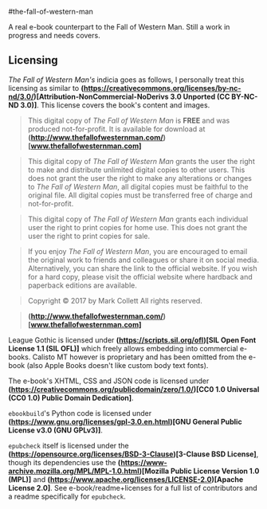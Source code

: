 #the-fall-of-western-man

A real e-book counterpart to the Fall of Western Man. Still a work in progress and needs covers.

## Licensing

*The Fall of Western Man's* indicia goes as follows, I personally treat this licensing as similar to **(https://creativecommons.org/licenses/by-nc-nd/3.0/)[Attribution-NonCommercial-NoDerivs 3.0 Unported (CC BY-NC-ND 3.0)]**. This license covers the book's content and images.

>This digital copy of *The Fall of Western Man* is **FREE** and was produced not-for-profit. It is available for download at **(http://www.thefallofwesternman.com/)[www.thefallofwesternman.com]**

>This digital copy of *The Fall of Western Man* grants the user the right to make and distribute unlimited digital copies to other users. This does not grant the user the right to make any alterations or changes to *The Fall of Western Man*, all digital copies must be faithful to the original file. All digital copies must be transferred free of charge and not-for-profit.

>This digital copy of *The Fall of Western Man* grants each individual user the right to print copies for home use. This does not grant the user the right to print copies for sale.

>If you enjoy *The Fall of Western Man*, you are encouraged to email the original work to friends and colleagues or share it on social media. Alternatively, you can share the link to the official website. If you wish for a hard copy, please visit the official website where hardback and paperback editions are available.

>Copyright © 2017 by Mark Collett
>All rights reserved.

>**(http://www.thefallofwesternman.com/)[www.thefallofwesternman.com]**

League Gothic is licensed under **(https://scripts.sil.org/ofl)[SIL Open Font License 1.1 (SIL OFL)]** which freely allows embedding into commercial e-books. Calisto MT however is proprietary and has been omitted from the e-book (also Apple Books doesn't like custom body text fonts).

The e-book's XHTML, CSS and JSON code is licensed under **(https://creativecommons.org/publicdomain/zero/1.0/)[CC0 1.0 Universal (CC0 1.0) Public Domain Dedication]**.

`ebookbuild`'s Python code is licensed under **(https://www.gnu.org/licenses/gpl-3.0.en.html)[GNU General Public License v3.0 (GNU GPLv3)]**.

`epubcheck` itself is licensed under the **(https://opensource.org/licenses/BSD-3-Clause)[3-Clause BSD License]**, though its dependencies use the **(https://www-archive.mozilla.org/MPL/MPL-1.0.html)[Mozilla Public License Version 1.0 (MPL)]** and **(https://www.apache.org/licenses/LICENSE-2.0)[Apache License 2.0]**. See e-book/readme+licenses for a full list of contributors and a readme specifically for `epubcheck`.
